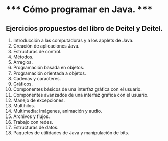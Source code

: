 # *** Cómo programar en Java. ***
## Ejercicios propuestos del libro de Deitel y Deitel.
1. Introducción a las computadoras y a los applets de Java.
2. Creación de aplicaciones Java.
3. Estructuras de control.
4. Métodos.
5. Arreglos.
6. Programación basada en objetos.
7. Programación orientada a objetos.
8. Cadenas y caracteres.
9. Gráficos.
10. Componentes básicos de una interfaz gráfica con el usuario.
11. Componentes avanzados de una interfaz gráfica con el usuario.
12. Manejo de excepciones.
13. Multihilos.
14. Multimedia: Imágenes, animación y audio.
15. Archivos y flujos.
16. Trabajo con redes.
17. Estructuras de datos.
18. Paquetes de utilidades de Java y manipulación de bits.


